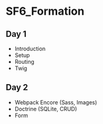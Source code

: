 # SF6_Formation

## Day 1
- Introduction
- Setup
- Routing
- Twig

## Day 2
- Webpack Encore (Sass, Images)
- Doctrine (SQLite, CRUD)
- Form